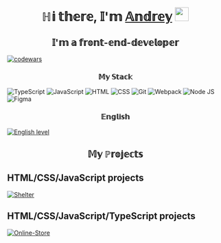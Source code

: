 <h1 align="center"> ℍ𝕚 𝕥𝕙𝕖𝕣𝕖, 𝕀'𝕞 <a href="https://vokazakdalv.github.io/rsschool-cv/cv" target="_blank">𝔸𝕟𝕕𝕣𝕖𝕪</a> 
<img src="https://github.com/blackcater/blackcater/raw/main/images/Hi.gif" height="32"/></h1>
<h2 align="center">𝕀'𝕞 𝕒 𝕗𝕣𝕠𝕟𝕥-𝕖𝕟𝕕-𝕕𝕖𝕧𝕖𝕝𝕠𝕡𝕖𝕣</h2>

[![codewars](https://www.codewars.com/users/VokazakDalv/badges/small)](https://www.codewars.com/users/VokazakDalv) 
<h3 align="center">𝕄𝕪 𝕊𝕥𝕒𝕔𝕜</h3>

![TypeScript](https://img.shields.io/badge/TypeScript-6E85B2?style=flat-square&logo=typescript&logoColor=)
![JavaScript](https://img.shields.io/badge/JavaScript-3D2C8D?style=flat-square&logo=javascript&logoColor=)
![HTML](https://img.shields.io/badge/HTML-D83A56?style=flat-square-endpoint&logo=html5&labelColor=F3F3F3) 
![CSS](https://img.shields.io/badge/CSS-6E85B2?style=flat-square-endpoint&logo=css3) 
![Git](https://img.shields.io/badge/Git-6E85B2?style=flat-square-endpoint&logo=git&logoColor=) 
![Webpack](https://img.shields.io/badge/Webpack-blue?style=flat-square-endpoint&logo=webpack&labelColor=F3F3F3&logoColor=blue) 
![Node JS](https://img.shields.io/badge/Node_JS-EADEDE?style=flat-square-endpoint&logo=nodedotjs&logoColor=) 
![Figma](https://img.shields.io/badge/Figma-892CDC?style=flat-square-endpoint&logo=figma&logoColor=892CDC&labelColor=EADEDE)
<h3 align="center">𝔼𝕟𝕘𝕝𝕚𝕤𝕙</h3>

[![English level](https://img.shields.io/badge/English-A2-2D46B9?style=flat-square-endpoint&labelColor=EADEDE&logoColor=2D46B9)]()
<h2 align="center">𝕄𝕪 ℙ𝕣𝕠𝕛𝕖𝕔𝕥𝕤</h2>
<h2>HTML/CSS/JavaScript projects</h2>

[![Shelter](https://img.shields.io/badge/Shelter-3F3351?style=flat-square-endpoint&logo=github&logoColor=3F3351&labelColor=F3F3F3)](https://rolling-scopes-school.github.io/vokazakdalv-JSFE2022Q1/shelter/)
<h2>HTML/CSS/JavaScript/TypeScript projects</h2>

[![Online-Store](https://img.shields.io/badge/Online-Store-3F3351?style=flat-square-endpoint&logo=github&logoColor=3F3351&labelColor=F3F3F3)](https://rolling-scopes-school.github.io/vokazakdalv-JSFE2022Q1/online-store_/)


<!--
**VokazakDalv/VokazakDalv** is a ✨ _special_ ✨ repository because its `README.md` (this file) appears on your GitHub profile.

Here are some ideas to get you started:

- 🔭 I’m currently working on ...
- 🌱 I’m currently learning ...
- 👯 I’m looking to collaborate on ...
- 🤔 I’m looking for help with ...
- 💬 Ask me about ...
- 📫 How to reach me: ...
- 😄 Pronouns: ...
- ⚡ Fun fact: ...
-->
